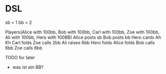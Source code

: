 # DSL
sb = 1
bb = 2

Players(Alice with 100bb, Bob with 100bb, Carl with 100bb, Zoe with 100bb, Ali with 100bb, Hero with 100BB)
Alice posts sb
Bob posts bb
Hero cards Ah Kh
Carl folds
Zoe calls 2bb
Ali raises 6bb
Hero folds
Alice folds
Bob calls 6bb
Zoe calls 6bb

TODO for later

- was ist ein BB?